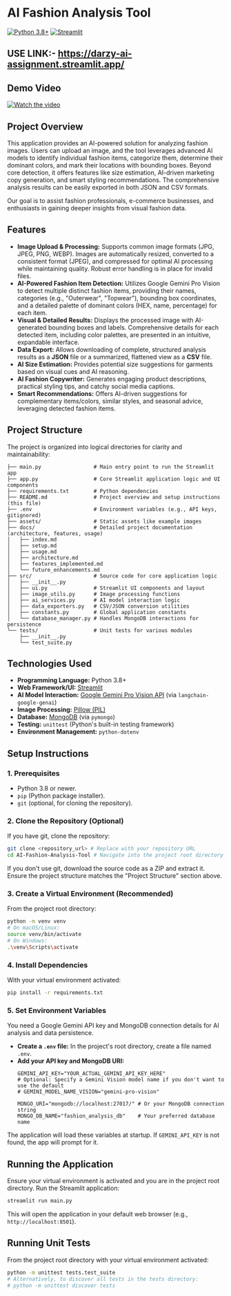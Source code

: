 # AI Fashion Analysis Tool

[![Python 3.8+](https://img.shields.io/badge/Python-3.8%2B-blue.svg)](https://www.python.org/downloads/)
[![Streamlit](https://img.shields.io/badge/Streamlit-App-red)](https://streamlit.io/)

## USE LINK:- https://darzy-ai-assignment.streamlit.app/
## Demo Video
[![Watch the video](https://img.youtube.com/vi/gg6FRMdvt4w/0.jpg)](https://www.youtube.com/watch?v=gg6FRMdvt4w)

## Project Overview

This application provides an AI-powered solution for analyzing fashion images. Users can upload an image, and the tool leverages advanced AI models to identify individual fashion items, categorize them, determine their dominant colors, and mark their locations with bounding boxes. Beyond core detection, it offers features like size estimation, AI-driven marketing copy generation, and smart styling recommendations. The comprehensive analysis results can be easily exported in both JSON and CSV formats.

Our goal is to assist fashion professionals, e-commerce businesses, and enthusiasts in gaining deeper insights from visual fashion data.

## Features

*   **Image Upload & Processing:** Supports common image formats (JPG, JPEG, PNG, WEBP). Images are automatically resized, converted to a consistent format (JPEG), and compressed for optimal AI processing while maintaining quality. Robust error handling is in place for invalid files.
*   **AI-Powered Fashion Item Detection:** Utilizes Google Gemini Pro Vision to detect multiple distinct fashion items, providing their names, categories (e.g., "Outerwear", "Topwear"), bounding box coordinates, and a detailed palette of dominant colors (HEX, name, percentage) for each item.
*   **Visual & Detailed Results:** Displays the processed image with AI-generated bounding boxes and labels. Comprehensive details for each detected item, including color palettes, are presented in an intuitive, expandable interface.
*   **Data Export:** Allows downloading of complete, structured analysis results as a **JSON** file or a summarized, flattened view as a **CSV** file.
*   **AI Size Estimation:** Provides potential size suggestions for garments based on visual cues and AI reasoning.
*   **AI Fashion Copywriter:** Generates engaging product descriptions, practical styling tips, and catchy social media captions.
*   **Smart Recommendations:** Offers AI-driven suggestions for complementary items/colors, similar styles, and seasonal advice, leveraging detected fashion items.

## Project Structure

The project is organized into logical directories for clarity and maintainability:

```
├── main.py                 # Main entry point to run the Streamlit app
├── app.py                  # Core Streamlit application logic and UI components
├── requirements.txt        # Python dependencies
├── README.md               # Project overview and setup instructions (this file)
├── .env                    # Environment variables (e.g., API keys, gitignored)
├── assets/                 # Static assets like example images
├── docs/                   # Detailed project documentation (architecture, features, usage)
│   ├── index.md
│   ├── setup.md
│   ├── usage.md
│   ├── architecture.md
│   ├── features_implemented.md
│   └── future_enhancements.md
├── src/                    # Source code for core application logic
│   ├── __init__.py
│   ├── ui.py               # Streamlit UI components and layout
│   ├── image_utils.py      # Image processing functions
│   ├── ai_services.py      # AI model interaction logic
│   ├── data_exporters.py   # CSV/JSON conversion utilities
│   ├── constants.py        # Global application constants
│   └── database_manager.py # Handles MongoDB interactions for persistence
└── tests/                  # Unit tests for various modules
    ├── __init__.py
    └── test_suite.py
```

## Technologies Used

*   **Programming Language:** Python 3.8+
*   **Web Framework/UI:** [Streamlit](https://streamlit.io/)
*   **AI Model Interaction:** [Google Gemini Pro Vision API](https://python.langchain.com/docs/integrations/llms/google_generative_ai) (via `langchain-google-genai`)
*   **Image Processing:** [Pillow (PIL)](https://python-pillow.org/)
*   **Database:** [MongoDB](https://www.mongodb.com/) (via `pymongo`)
*   **Testing:** `unittest` (Python's built-in testing framework)
*   **Environment Management:** `python-dotenv`

## Setup Instructions

### 1. Prerequisites

*   Python 3.8 or newer.
*   `pip` (Python package installer).
*   `git` (optional, for cloning the repository).

### 2. Clone the Repository (Optional)

If you have git, clone the repository:
```bash
git clone <repository_url> # Replace with your repository URL
cd AI-Fashion-Analysis-Tool # Navigate into the project root directory
```
If you don't use git, download the source code as a ZIP and extract it. Ensure the project structure matches the "Project Structure" section above.

### 3. Create a Virtual Environment (Recommended)

From the project root directory:
```bash
python -m venv venv
# On macOS/Linux:
source venv/bin/activate
# On Windows:
.\venv\Scripts\activate
```

### 4. Install Dependencies

With your virtual environment activated:
```bash
pip install -r requirements.txt
```

### 5. Set Environment Variables

You need a Google Gemini API key and MongoDB connection details for AI analysis and data persistence.

*   **Create a `.env` file:** In the project's root directory, create a file named `.env`.
*   **Add your API key and MongoDB URI:**
    ```env
    GEMINI_API_KEY="YOUR_ACTUAL_GEMINI_API_KEY_HERE"
    # Optional: Specify a Gemini Vision model name if you don't want to use the default
    # GEMINI_MODEL_NAME_VISION="gemini-pro-vision"

    MONGO_URI="mongodb://localhost:27017/" # Or your MongoDB connection string
    MONGO_DB_NAME="fashion_analysis_db"    # Your preferred database name
    ```
The application will load these variables at startup. If `GEMINI_API_KEY` is not found, the app will prompt for it.

## Running the Application

Ensure your virtual environment is activated and you are in the project root directory.
Run the Streamlit application:

```bash
streamlit run main.py
```
This will open the application in your default web browser (e.g., `http://localhost:8501`).

## Running Unit Tests

From the project root directory with your virtual environment activated:

```bash
python -m unittest tests.test_suite
# Alternatively, to discover all tests in the tests directory:
# python -m unittest discover tests
```

